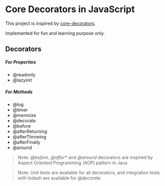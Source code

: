 # Core Decorators in JavaScript

This project is inspired by [core-decorators](https://github.com/jayphelps/core-decorators).

Implemented for fun and learning purpose only.

## Decorators

##### For Properties
* @readonly
* @lazyinit

##### For Methods
* @log
* @timer
* @memoize
* @decorate
* @before
* @afterReturning
* @afterThrowing
* @afterFinally
* @around

> Note: _@before_, _@after*_ and _@around_ decorators are inspired by Aspect Oriented Programming (AOP) pattern in Java

> Note: Unit tests are available for all decorators, and integration tests with lodash are available for _@decorate_
